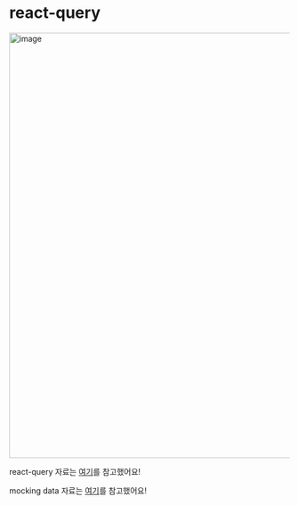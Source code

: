 # react-query

<img width="764" alt="image" src="https://user-images.githubusercontent.com/78200124/162750764-ff210122-f8ea-4fab-b1e4-f7dc8abccd20.png">


react-query 자료는 <a href="https://kyounghwan01.github.io/blog/React/react-query/basic/#사용하는-이유">여기</a>를 참고했어요!

mocking data 자료는 <a href="https://velog.io/@9rganizedchaos/これがリアクトライブラリ！-「Mock-Service-Worker」">여기</a>를 참고했어요!
